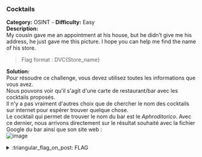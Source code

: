 ### Cocktails
**Category:** OSINT - **Difficulty:** Easy    
**Description:**  
My cousin gave me an appointment at his house, but he didn’t give me his address, he just gave me this picture.
I hope you can help me find the name of his store.  
> Flag format : DVC{Store_name}

**Solution:**  
Pour résoudre ce challenge, vous devez utilisez toutes les informations que vous avez.  
Nous pouvons voir qu'il s'agit d'une carte de restaurant/bar avec les cocktails proposés.  
Il n'y a pas vraiment d'autres choix que de chercher le nom des cocktails sur internet pour espérer trouver quelque chose.  
Le cocktail qui permet de trouver le nom du bar est le *Aphroditorico*. Avec ce dernier, nous arrivons directement sur le résultat souhaité avec la fichier Google du bar ainsi que son site web :  
![image](https://user-images.githubusercontent.com/91023285/187076837-f60dc07a-ea68-4c07-8556-02b72073b341.png)  
  
<details>
  <summary>:triangular_flag_on_post: FLAG</summary>

  ```
  DVC{Laubestore}
  ```
</details>
